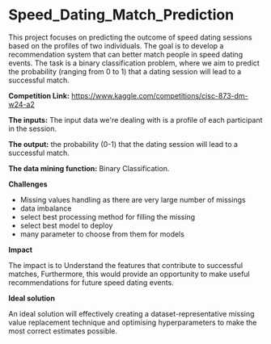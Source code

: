 # Speed_Dating_Match_Prediction

This project focuses on predicting the outcome of speed dating sessions based on the profiles of two individuals. The goal is to develop a recommendation system that can better match people in speed dating events. The task is a binary classification problem, where we aim to predict the probability (ranging from 0 to 1) that a dating session will lead to a successful match.

**Competition Link:** https://www.kaggle.com/competitions/cisc-873-dm-w24-a2

**The inputs:**  The input data we're dealing with is a profile of each participant in the session.


**The output:** the probability (0-1) that the dating session will lead to a successful match.


**The data mining function:** Binary Classification.

**Challenges**
* Missing values handling as there are very large number of missings
* data imbalance
* select best processing method for filling the missing
* select best model to deploy
* many parameter to choose from them for models


**Impact**

The impact is to Understand the features that contribute to successful matches, Furthermore, this would provide an opportunity to make useful recommendations for future speed dating events.



**Ideal solution**

An ideal solution will effectively creating a dataset-representative missing value replacement technique and optimising hyperparameters to make the most correct estimates possible.
